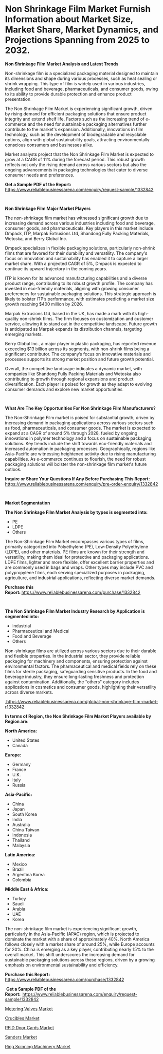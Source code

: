 <p><h1>Non Shrinkage Film Market Furnish Information about Market Size, Market Share, Market Dynamics, and Projections Spanning from 2025 to 2032.</h1></p><p><strong>Non Shrinkage Film Market Analysis and Latest Trends</strong></p>
<p><p>Non-shrinkage film is a specialized packaging material designed to maintain its dimensions and shape during various processes, such as heat sealing or shrink wrapping. This type of film is widely used in various industries, including food and beverage, pharmaceuticals, and consumer goods, owing to its ability to provide durable protection and enhance product presentation.</p><p>The Non Shrinkage Film Market is experiencing significant growth, driven by rising demand for efficient packaging solutions that ensure product integrity and extend shelf life. Factors such as the increasing trend of e-commerce and the need for sustainable packaging alternatives further contribute to the market's expansion. Additionally, innovations in film technology, such as the development of biodegradable and recyclable options, align with global sustainability goals, attracting environmentally conscious consumers and businesses alike.</p><p>Market analysts project that the Non Shrinkage Film Market is expected to grow at a CAGR of 11% during the forecast period. This robust growth reflects not only the rising demand across various sectors but also the ongoing advancements in packaging technologies that cater to diverse consumer needs and preferences.</p></p>
<p><strong>Get a Sample PDF of the Report:&nbsp;</strong> <a href="https://www.reliablebusinessarena.com/enquiry/request-sample/1332842?utm_campaign=2217&utm_medium=2&utm_source=Github&utm_content=ia&utm_term=24032025&utm_id=non-shrinkage-film">https://www.reliablebusinessarena.com/enquiry/request-sample/1332842</a></p>
<p>&nbsp;</p>
<p><strong>Non Shrinkage Film Major Market Players</strong></p>
<p><p>The non-shrinkage film market has witnessed significant growth due to increasing demand across various industries including food and beverage, consumer goods, and pharmaceuticals. Key players in this market include Dmpack, ITP, Marpak Extrusions Ltd, Shandong Fully Packing Materials, Wetoska, and Berry Global Inc.</p><p>Dmpack specializes in flexible packaging solutions, particularly non-shrink films that are favored for their durability and versatility. The company's focus on innovation and sustainability has enabled it to capture a larger market share. With a projected CAGR of 5%, Dmpack is expected to continue its upward trajectory in the coming years.</p><p>ITP is known for its advanced manufacturing capabilities and a diverse product range, contributing to its robust growth profile. The company has invested in eco-friendly materials, aligning with growing consumer preferences for sustainable packaging solutions. This strategic approach is likely to bolster ITP’s performance, with estimates predicting a market size growth reaching $400 million by 2026.</p><p>Marpak Extrusions Ltd, based in the UK, has made a mark with its high-quality non-shrink films. The firm focuses on customization and customer service, allowing it to stand out in the competitive landscape. Future growth is anticipated as Marpak expands its distribution channels, targeting emerging markets.</p><p>Berry Global Inc., a major player in plastic packaging, has reported revenue exceeding $13 billion across its segments, with non-shrink films being a significant contributor. The company’s focus on innovative materials and processes supports its strong market position and future growth potential.</p><p>Overall, the competitive landscape indicates a dynamic market, with companies like Shandong Fully Packing Materials and Wetoska also contributing to growth through regional expansions and product diversification. Each player is poised for growth as they adapt to evolving consumer demands and explore new market opportunities.</p></p>
<p>&nbsp;</p>
<p><strong>What Are The Key Opportunities For Non Shrinkage Film Manufacturers?</strong></p>
<p><p>The Non-Shrinkage Film market is poised for substantial growth, driven by increasing demand in packaging applications across various sectors such as food, pharmaceuticals, and consumer goods. The market is expected to expand at a CAGR of around 5% through 2028, fueled by ongoing innovations in polymer technology and a focus on sustainable packaging solutions. Key trends include the shift towards eco-friendly materials and increased automation in packaging processes. Geographically, regions like Asia-Pacific are witnessing heightened activity due to rising manufacturing capabilities. As e-commerce continues to flourish, the need for robust packaging solutions will bolster the non-shrinkage film market's future outlook.</p></p>
<p><strong>Inquire or Share Your Questions If Any Before Purchasing This Report:</strong> <a href="https://www.reliablebusinessarena.com/enquiry/pre-order-enquiry/1332842?utm_campaign=2217&utm_medium=2&utm_source=Github&utm_content=ia&utm_term=24032025&utm_id=non-shrinkage-film">https://www.reliablebusinessarena.com/enquiry/pre-order-enquiry/1332842</a></p>
<p>&nbsp;</p>
<p><strong>Market Segmentation</strong></p>
<p><strong>The Non Shrinkage Film Market Analysis by types is segmented into:</strong></p>
<p><ul><li>PE</li><li>LDPE</li><li>Others</li></ul></p>
<p><p>The Non-Shrinkage Film Market encompasses various types of films, primarily categorized into Polyethylene (PE), Low-Density Polyethylene (LDPE), and other materials. PE films are known for their strength and versatility, making them ideal for protective and packaging applications. LDPE films, lighter and more flexible, offer excellent barrier properties and are commonly used in bags and wraps. Other types may include PVC and polypropylene films, each serving specialized purposes in packaging, agriculture, and industrial applications, reflecting diverse market demands.</p></p>
<p><strong>Purchase this Report:&nbsp;</strong><a href="https://www.reliablebusinessarena.com/purchase/1332842?utm_campaign=2217&utm_medium=2&utm_source=Github&utm_content=ia&utm_term=24032025&utm_id=non-shrinkage-film">https://www.reliablebusinessarena.com/purchase/1332842</a></p>
<p>&nbsp;</p>
<p><strong>The Non Shrinkage Film Market Industry Research by Application is segmented into:</strong></p>
<p><ul><li>Industrial</li><li>Pharmaceutical and Medical</li><li>Food and Beverage</li><li>Others</li></ul></p>
<p><p>Non-shrinkage films are utilized across various sectors due to their durable and flexible properties. In the industrial sector, they provide reliable packaging for machinery and components, ensuring protection against environmental factors. The pharmaceutical and medical fields rely on these films for sterile packaging, safeguarding sensitive products. In the food and beverage industry, they ensure long-lasting freshness and protection against contamination. Additionally, the "others" category includes applications in cosmetics and consumer goods, highlighting their versatility across diverse markets.</p></p>
<p><a href="https://www.reliablebusinessarena.com/global-non-shrinkage-film-market-r1332842?utm_campaign=2217&utm_medium=2&utm_source=Github&utm_content=ia&utm_term=24032025&utm_id=non-shrinkage-film">&nbsp;https://www.reliablebusinessarena.com/global-non-shrinkage-film-market-r1332842</a></p>
<p><strong>In terms of Region, the Non Shrinkage Film Market Players available by Region are:</strong></p>
<p>
    <p> <strong> North America: </strong>
        <ul>
            <li>United States</li>
            <li>Canada</li>
        </ul>
        </p> 
    <p> <strong> Europe: </strong>
        <ul>
            <li>Germany</li>
            <li>France</li>
            <li>U.K.</li>
            <li>Italy</li>
            <li>Russia</li>
        </ul>
        </p> 
    <p> <strong> Asia-Pacific: </strong>
        <ul>
            <li>China</li>
            <li>Japan</li>
            <li>South Korea</li>
            <li>India</li>
            <li>Australia</li>
            <li>China Taiwan</li>
            <li>Indonesia</li>
            <li>Thailand</li>
            <li>Malaysia</li>
        </ul>
        </p> 
    <p> <strong> Latin America: </strong>
        <ul>
            <li>Mexico</li>
            <li>Brazil</li>
            <li>Argentina Korea</li>
            <li>Colombia</li>
        </ul>
        </p> 
    <p> <strong> Middle East & Africa: </strong>
        <ul>
            <li>Turkey</li>
            <li>Saudi</li>
            <li>Arabia</li>
            <li>UAE</li>
            <li>Korea</li>
        </ul>
    </p>
    </p>
<p><p>The non-shrinkage film market is experiencing significant growth, particularly in the Asia-Pacific (APAC) region, which is projected to dominate the market with a share of approximately 40%. North America follows closely with a market share of around 25%, while Europe accounts for 20%. China is emerging as a key player, contributing nearly 15% to the overall market. This shift underscores the increasing demand for sustainable packaging solutions across these regions, driven by a growing emphasis on environmental sustainability and efficiency.</p></p>
<p><strong>Purchase this Report: </strong><a href="https://www.reliablebusinessarena.com/purchase/1332842?utm_campaign=2217&utm_medium=2&utm_source=Github&utm_content=ia&utm_term=24032025&utm_id=non-shrinkage-film">https://www.reliablebusinessarena.com/purchase/1332842</a></p>
<p>&nbsp;<strong>Get a Sample PDF of the Report:&nbsp;&nbsp;</strong><a href="https://www.reliablebusinessarena.com/enquiry/request-sample/1332842?utm_campaign=2217&utm_medium=2&utm_source=Github&utm_content=ia&utm_term=24032025&utm_id=non-shrinkage-film">https://www.reliablebusinessarena.com/enquiry/request-sample/1332842</a></p>
<p><strong></strong></p>
<p><p><a href="https://www.linkedin.com/pulse/market-dynamics-trends-in-depth-look-metering-valves-projected-mpzyf?utm_campaign=2217&utm_medium=2&utm_source=Github&utm_content=ia&utm_term=24032025&utm_id=non-shrinkage-film">Metering Valves Market</a></p><p><a href="https://www.linkedin.com/pulse/crucibles-market-overview-industry-growth-worth-projected-yge3f?utm_campaign=2217&utm_medium=2&utm_source=Github&utm_content=ia&utm_term=24032025&utm_id=non-shrinkage-film">Crucibles Market</a></p><p><a href="https://github.com/lickoalyanep/Market-Research-Report-List-1/blob/main/rfid-door-cards-market.md?utm_campaign=2217&utm_medium=2&utm_source=Github&utm_content=ia&utm_term=24032025&utm_id=non-shrinkage-film">RFID Door Cards Market</a></p><p><a href="https://www.linkedin.com/pulse/projected-growth-sanders-market-144-cagr-from-2025-2032-keyndex-1ozee?utm_campaign=2217&utm_medium=2&utm_source=Github&utm_content=ia&utm_term=24032025&utm_id=non-shrinkage-film">Sanders Market</a></p><p><a href="https://github.com/miehldobin1w/Market-Research-Report-List-1/blob/main/ring-spinning-machinery-market.md?utm_campaign=2217&utm_medium=2&utm_source=Github&utm_content=ia&utm_term=24032025&utm_id=non-shrinkage-film">Ring Spinning Machinery Market</a></p></p>